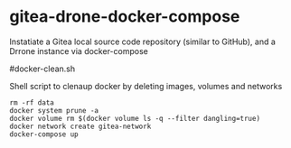 # gitea-drone-docker-compose

Instatiate a Gitea local source code repository (similar to GitHub), and a Drrone instance via docker-compose 

#docker-clean.sh

Shell script to clenaup docker by deleting images, volumes and networks
```
rm -rf data
docker system prune -a
docker volume rm $(docker volume ls -q --filter dangling=true)
docker network create gitea-network
docker-compose up
```
